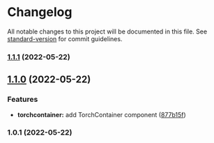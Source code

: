 # Changelog

All notable changes to this project will be documented in this file. See [standard-version](https://github.com/conventional-changelog/standard-version) for commit guidelines.

### [1.1.1](https://github.com/saurabhmehta1601/react-sublime-components/compare/v1.1.0...v1.1.1) (2022-05-22)

## [1.1.0](https://github.com/saurabhmehta1601/react-sublime-components/compare/v1.0.1...v1.1.0) (2022-05-22)


### Features

* **torchcontainer:** add TorchContainer component ([877b15f](https://github.com/saurabhmehta1601/react-sublime-components/commit/877b15fac72e7f16b084e64166c6cc689880b72d))

### 1.0.1 (2022-05-22)
